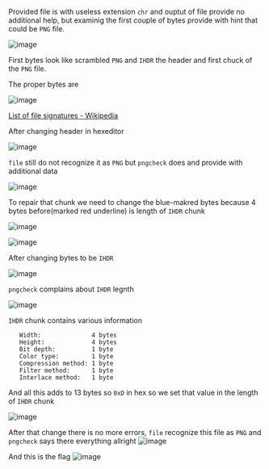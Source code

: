 Provided file is with useless extension `chr` and ouptut of file provide no additional help, but examinig the first couple of bytes provide with hint that could be `PNG` file.

![image](https://user-images.githubusercontent.com/44019881/161450014-f960ee4e-ddd5-47df-9ae3-ae1f8894748a.png)

First bytes look like scrambled `PNG` and `IHDR` the header and first chuck of the `PNG` file.

The proper bytes are

![image](https://user-images.githubusercontent.com/44019881/161450025-c33a817b-774f-46a6-8097-79d0449ae2ba.png)

[List of file signatures - Wikipedia](https://en.wikipedia.org/wiki/List_of_file_signatures)

After changing header in hexeditor 

![image](https://user-images.githubusercontent.com/44019881/161450043-8f58a9f7-46e2-4018-83d4-9105d36e0958.png)

`file` still do not recognize it as `PNG` but `pngcheck` does and provide with additional data

![image](https://user-images.githubusercontent.com/44019881/161450051-14bfed59-5f97-4224-9f3a-83a261484c90.png)

To repair that chunk we need to change the blue-makred bytes because 4 bytes before(marked red underline) is length of `IHDR` chunk

![image](https://user-images.githubusercontent.com/44019881/161450063-6acab631-3256-459e-b098-f0e96aa27496.png)

![image](https://user-images.githubusercontent.com/44019881/161450065-c00b2abc-38c1-4411-9889-79626f3b8d91.png)

After changing bytes to be `IHDR`

![image](https://user-images.githubusercontent.com/44019881/161450078-b40a8c6e-7d17-4b26-a8c5-dfdcb994da65.png)

`pngcheck` complains about `IHDR` legnth

![image](https://user-images.githubusercontent.com/44019881/161450082-d08aa66d-7ea1-4b7b-9215-ab528ad2450a.png)

`IHDR` chunk contains various information

```
   Width:              4 bytes
   Height:             4 bytes
   Bit depth:          1 byte
   Color type:         1 byte
   Compression method: 1 byte
   Filter method:      1 byte
   Interlace method:   1 byte
```

And all this adds to 13 bytes so `0xD` in hex so we set that value in the length of `IHDR` chunk

![image](https://user-images.githubusercontent.com/44019881/161450089-53bb2e90-e7f1-4fcb-9a0b-67be6ed6798b.png)

After that change there is no more errors, `file` recognize this file as `PNG` and `pngcheck` says there everything allright
![image](https://user-images.githubusercontent.com/44019881/161450103-881b40f6-906a-4915-b9a4-5103d9397e30.png)

And this is the flag
![image](https://user-images.githubusercontent.com/44019881/161450113-eb17ddec-3fee-4f87-abba-0ec880bcfdf4.png)
